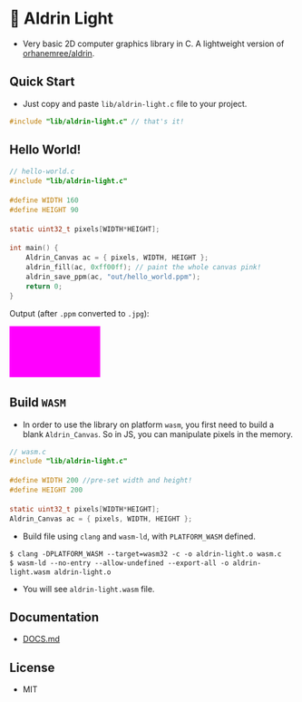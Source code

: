 # 🔆 Aldrin Light
* Very basic 2D computer graphics library in C. A lightweight version of [orhanemree/aldrin](https://github.com/orhanemree/aldrin).

## Quick Start
* Just copy and paste `lib/aldrin-light.c` file to your project.
```c
#include "lib/aldrin-light.c" // that's it!
```

## Hello World!
```c
// hello-world.c
#include "lib/aldrin-light.c"

#define WIDTH 160
#define HEIGHT 90

static uint32_t pixels[WIDTH*HEIGHT];

int main() {
    Aldrin_Canvas ac = { pixels, WIDTH, HEIGHT };
    aldrin_fill(ac, 0xff00ff); // paint the whole canvas pink!
    aldrin_save_ppm(ac, "out/hello_world.ppm");
    return 0;
}
```
Output (after `.ppm` converted to `.jpg`):

<img src="out/hello_world.jpg">

## Build `WASM`
* In order to use the library on platform `wasm`, you first need to build a blank `Aldrin_Canvas`. So in JS, you can manipulate pixels in the memory.
```c
// wasm.c
#include "lib/aldrin-light.c"

#define WIDTH 200 //pre-set width and height!
#define HEIGHT 200

static uint32_t pixels[WIDTH*HEIGHT];
Aldrin_Canvas ac = { pixels, WIDTH, HEIGHT };
```
* Build file using `clang` and `wasm-ld`, with `PLATFORM_WASM` defined.
```console
$ clang -DPLATFORM_WASM --target=wasm32 -c -o aldrin-light.o wasm.c
$ wasm-ld --no-entry --allow-undefined --export-all -o aldrin-light.wasm aldrin-light.o
```
* You will see `aldrin-light.wasm` file.

## Documentation
* [DOCS.md](./DOCS.md)

## License
* MIT